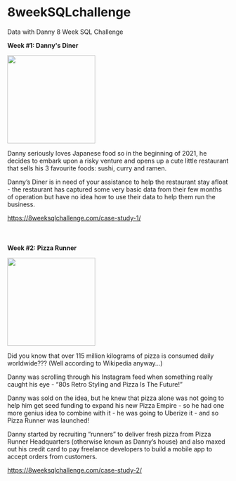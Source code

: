 # 8weekSQLchallenge
Data with Danny 8 Week SQL Challenge


<b>Week #1: Danny's Diner</b>

<img src="https://ficklehobbyist.com/wp-content/uploads/2023/02/dannys_diner_png.png"
width = "200">

Danny seriously loves Japanese food so in the beginning of 2021, he decides to embark upon a risky venture and opens up a cute little restaurant that sells his 3 favourite foods: sushi, curry and ramen.

Danny’s Diner is in need of your assistance to help the restaurant stay afloat - the restaurant has captured some very basic data from their few months of operation but have no idea how to use their data to help them run the business.

https://8weeksqlchallenge.com/case-study-1/
<br>
<br>
<br>
<br>
<b>Week #2: Pizza Runner</b>

<img src="https://ficklehobbyist.com/wp-content/uploads/2023/02/pizza_runner.png"
width = "200">

Did you know that over 115 million kilograms of pizza is consumed daily worldwide??? (Well according to Wikipedia anyway…)

Danny was scrolling through his Instagram feed when something really caught his eye - “80s Retro Styling and Pizza Is The Future!”

Danny was sold on the idea, but he knew that pizza alone was not going to help him get seed funding to expand his new Pizza Empire - so he had one more genius idea to combine with it - he was going to Uberize it - and so Pizza Runner was launched!

Danny started by recruiting “runners” to deliver fresh pizza from Pizza Runner Headquarters (otherwise known as Danny’s house) and also maxed out his credit card to pay freelance developers to build a mobile app to accept orders from customers.

https://8weeksqlchallenge.com/case-study-2/

